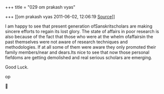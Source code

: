 +++
title = "029 om prakash vyas"

+++
[[om prakash vyas	2011-06-02, 12:06:19 [Source](https://groups.google.com/g/bvparishat/c/P7Nvh68HUJc)]]



I am happy to see that present generation ofSanskritscholars are making sincere efforts to regain its lost glory. The state of affairs in poor research is also because of the fact that those who were at the whelm ofaffairsin the past themselves were not aware of research techniques and methodologies. If at all some of them were aware they only promoted their family members/near and dears.Its nice to see that now those personal fiefdoms are getting demolished and real serious scholars are emerging.

Good Luck.

op



